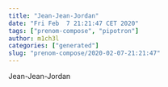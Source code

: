 ```yaml
---
title: "Jean-Jean-Jordan"
date: "Fri Feb  7 21:21:47 CET 2020"
tags: ["prenom-compose", "pipotron"]
author: m1ch3l
categories: ["generated"]
slug: "prenom-compose/2020-02-07-21:21:47"
---
```


Jean-Jean-Jordan
